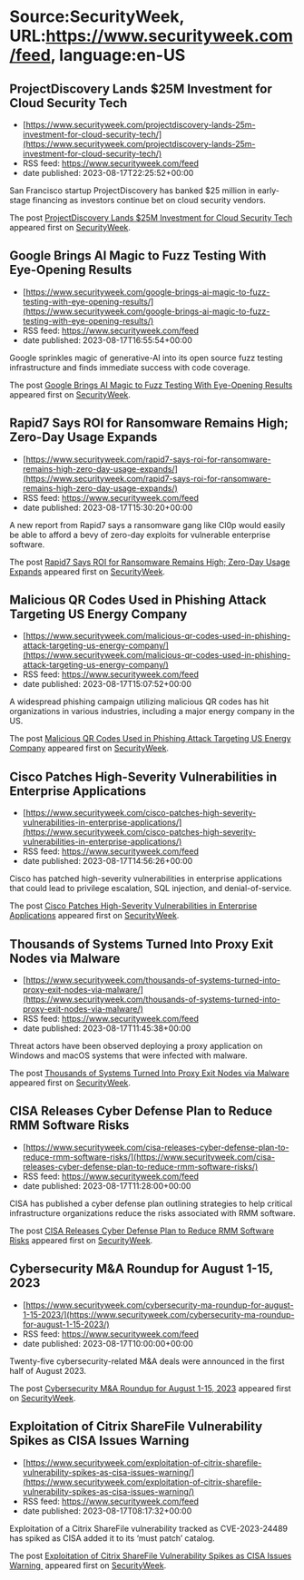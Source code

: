 # Source:SecurityWeek, URL:https://www.securityweek.com/feed, language:en-US

## ProjectDiscovery Lands $25M Investment for Cloud Security Tech
 - [https://www.securityweek.com/projectdiscovery-lands-25m-investment-for-cloud-security-tech/](https://www.securityweek.com/projectdiscovery-lands-25m-investment-for-cloud-security-tech/)
 - RSS feed: https://www.securityweek.com/feed
 - date published: 2023-08-17T22:25:52+00:00

<p>San Francisco startup ProjectDiscovery has banked $25 million in early-stage financing as investors continue bet on cloud security vendors.</p>
<p>The post <a href="https://www.securityweek.com/projectdiscovery-lands-25m-investment-for-cloud-security-tech/" rel="nofollow">ProjectDiscovery Lands $25M Investment for Cloud Security Tech</a> appeared first on <a href="https://www.securityweek.com" rel="nofollow">SecurityWeek</a>.</p>

## Google Brings AI Magic to Fuzz Testing With Eye-Opening Results
 - [https://www.securityweek.com/google-brings-ai-magic-to-fuzz-testing-with-eye-opening-results/](https://www.securityweek.com/google-brings-ai-magic-to-fuzz-testing-with-eye-opening-results/)
 - RSS feed: https://www.securityweek.com/feed
 - date published: 2023-08-17T16:55:54+00:00

<p>Google sprinkles magic of generative-AI into its open source fuzz testing infrastructure and finds immediate success with code coverage.</p>
<p>The post <a href="https://www.securityweek.com/google-brings-ai-magic-to-fuzz-testing-with-eye-opening-results/" rel="nofollow">Google Brings AI Magic to Fuzz Testing With Eye-Opening Results</a> appeared first on <a href="https://www.securityweek.com" rel="nofollow">SecurityWeek</a>.</p>

## Rapid7 Says ROI for Ransomware Remains High; Zero-Day Usage Expands
 - [https://www.securityweek.com/rapid7-says-roi-for-ransomware-remains-high-zero-day-usage-expands/](https://www.securityweek.com/rapid7-says-roi-for-ransomware-remains-high-zero-day-usage-expands/)
 - RSS feed: https://www.securityweek.com/feed
 - date published: 2023-08-17T15:30:20+00:00

<p>A new report from Rapid7 says a ransomware gang like Cl0p would easily be able to afford a bevy of zero-day exploits for vulnerable enterprise software. </p>
<p>The post <a href="https://www.securityweek.com/rapid7-says-roi-for-ransomware-remains-high-zero-day-usage-expands/" rel="nofollow">Rapid7 Says ROI for Ransomware Remains High; Zero-Day Usage Expands</a> appeared first on <a href="https://www.securityweek.com" rel="nofollow">SecurityWeek</a>.</p>

## Malicious QR Codes Used in Phishing Attack Targeting US Energy Company
 - [https://www.securityweek.com/malicious-qr-codes-used-in-phishing-attack-targeting-us-energy-company/](https://www.securityweek.com/malicious-qr-codes-used-in-phishing-attack-targeting-us-energy-company/)
 - RSS feed: https://www.securityweek.com/feed
 - date published: 2023-08-17T15:07:52+00:00

<p>A widespread phishing campaign utilizing malicious QR codes has hit organizations in various industries, including a major energy company in the US.</p>
<p>The post <a href="https://www.securityweek.com/malicious-qr-codes-used-in-phishing-attack-targeting-us-energy-company/" rel="nofollow">Malicious QR Codes Used in Phishing Attack Targeting US Energy Company</a> appeared first on <a href="https://www.securityweek.com" rel="nofollow">SecurityWeek</a>.</p>

## Cisco Patches High-Severity Vulnerabilities in Enterprise Applications
 - [https://www.securityweek.com/cisco-patches-high-severity-vulnerabilities-in-enterprise-applications/](https://www.securityweek.com/cisco-patches-high-severity-vulnerabilities-in-enterprise-applications/)
 - RSS feed: https://www.securityweek.com/feed
 - date published: 2023-08-17T14:56:26+00:00

<p>Cisco has patched high-severity vulnerabilities in enterprise applications that could lead to privilege escalation, SQL injection, and denial-of-service.</p>
<p>The post <a href="https://www.securityweek.com/cisco-patches-high-severity-vulnerabilities-in-enterprise-applications/" rel="nofollow">Cisco Patches High-Severity Vulnerabilities in Enterprise Applications</a> appeared first on <a href="https://www.securityweek.com" rel="nofollow">SecurityWeek</a>.</p>

## Thousands of Systems Turned Into Proxy Exit Nodes via Malware
 - [https://www.securityweek.com/thousands-of-systems-turned-into-proxy-exit-nodes-via-malware/](https://www.securityweek.com/thousands-of-systems-turned-into-proxy-exit-nodes-via-malware/)
 - RSS feed: https://www.securityweek.com/feed
 - date published: 2023-08-17T11:45:38+00:00

<p>Threat actors have been observed deploying a proxy application on Windows and macOS systems that were infected with malware.</p>
<p>The post <a href="https://www.securityweek.com/thousands-of-systems-turned-into-proxy-exit-nodes-via-malware/" rel="nofollow">Thousands of Systems Turned Into Proxy Exit Nodes via Malware</a> appeared first on <a href="https://www.securityweek.com" rel="nofollow">SecurityWeek</a>.</p>

## CISA Releases Cyber Defense Plan to Reduce RMM Software Risks
 - [https://www.securityweek.com/cisa-releases-cyber-defense-plan-to-reduce-rmm-software-risks/](https://www.securityweek.com/cisa-releases-cyber-defense-plan-to-reduce-rmm-software-risks/)
 - RSS feed: https://www.securityweek.com/feed
 - date published: 2023-08-17T11:28:00+00:00

<p>CISA has published a cyber defense plan outlining strategies to help critical infrastructure organizations reduce the risks associated with RMM software.</p>
<p>The post <a href="https://www.securityweek.com/cisa-releases-cyber-defense-plan-to-reduce-rmm-software-risks/" rel="nofollow">CISA Releases Cyber Defense Plan to Reduce RMM Software Risks</a> appeared first on <a href="https://www.securityweek.com" rel="nofollow">SecurityWeek</a>.</p>

## Cybersecurity M&A Roundup for August 1-15, 2023
 - [https://www.securityweek.com/cybersecurity-ma-roundup-for-august-1-15-2023/](https://www.securityweek.com/cybersecurity-ma-roundup-for-august-1-15-2023/)
 - RSS feed: https://www.securityweek.com/feed
 - date published: 2023-08-17T10:00:00+00:00

<p>Twenty-five cybersecurity-related M&#038;A deals were announced in the first half of August 2023.</p>
<p>The post <a href="https://www.securityweek.com/cybersecurity-ma-roundup-for-august-1-15-2023/" rel="nofollow">Cybersecurity M&#038;A Roundup for August 1-15, 2023</a> appeared first on <a href="https://www.securityweek.com" rel="nofollow">SecurityWeek</a>.</p>

## Exploitation of Citrix ShareFile Vulnerability Spikes as CISA Issues Warning
 - [https://www.securityweek.com/exploitation-of-citrix-sharefile-vulnerability-spikes-as-cisa-issues-warning/](https://www.securityweek.com/exploitation-of-citrix-sharefile-vulnerability-spikes-as-cisa-issues-warning/)
 - RSS feed: https://www.securityweek.com/feed
 - date published: 2023-08-17T08:17:32+00:00

<p>Exploitation of a Citrix ShareFile vulnerability tracked as CVE-2023-24489 has spiked as CISA added it to its ‘must patch’ catalog.</p>
<p>The post <a href="https://www.securityweek.com/exploitation-of-citrix-sharefile-vulnerability-spikes-as-cisa-issues-warning/" rel="nofollow">Exploitation of Citrix ShareFile Vulnerability Spikes as CISA Issues Warning </a> appeared first on <a href="https://www.securityweek.com" rel="nofollow">SecurityWeek</a>.</p>

